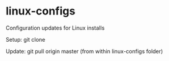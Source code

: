 # linux-configs
Configuration updates for Linux installs

Setup: git clone 

Update: git pull origin master (from within linux-configs folder)
